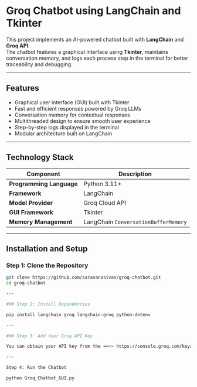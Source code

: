 # Groq Chatbot using LangChain and Tkinter

This project implements an AI-powered chatbot built with **LangChain** and **Groq API**.  
The chatbot features a graphical interface using **Tkinter**, maintains conversation memory, and logs each process step in the terminal for better traceability and debugging.

---

## Features

- Graphical user interface (GUI) built with Tkinter  
- Fast and efficient responses powered by Groq LLMs  
- Conversation memory for contextual responses  
- Multithreaded design to ensure smooth user experience  
- Step-by-step logs displayed in the terminal  
- Modular architecture built on LangChain

---

## Technology Stack

| Component | Description |
|------------|-------------|
| **Programming Language** | Python 3.11+ |
| **Framework** | LangChain |
| **Model Provider** | Groq Cloud API |
| **GUI Framework** | Tkinter |
| **Memory Management** | LangChain `ConversationBufferMemory` |

---

## Installation and Setup

### Step 1: Clone the Repository
```bash
git clone https://github.com/saravanasivan/groq-chatbot.git
cd groq-chatbot

---

### Step 2: Install Dependencies

pip install langchain groq langchain-groq python-dotenv

---

### Step 3: Add Your Groq API Key

You can obtain your API key from the ==>> https://console.groq.com/keys

---

Step 4: Run the Chatbot

python Groq_Chatbot_GUI.py
